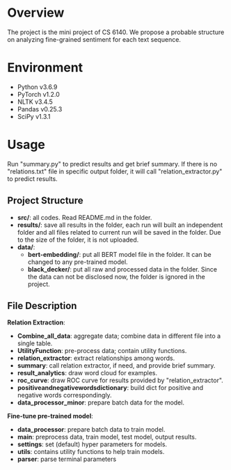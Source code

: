 # Overview

The project is the mini project of CS 6140. We propose a probable structure on
analyzing fine-grained sentiment for each text sequence.

# Environment

- Python v3.6.9
- PyTorch v1.2.0
- NLTK v3.4.5
- Pandas v0.25.3
- SciPy v1.3.1

# Usage

Run "summary.py" to predict results and get brief summary. If there is no "relations.txt"
file in specific output folder, it will call "relation_extractor.py" to predict results.

## Project Structure

- **src/**: all codes. Read README.md in the folder.
- **results/**: save all results in the folder, each run will built an independent
folder and all files related to current run will be saved in the folder. Due to the
size of the folder, it is not uploaded.
- **data/**:
	- **bert-embedding/**: put all BERT model file in the folder. It can be changed to
	any pre-trained model.
	- **black_decker/**: put all raw and processed data in the folder. Since the data
	can not be disclosed now, the folder is ignored in the project.

## File Description

**Relation Extraction**:
- **Combine_all_data**: aggregate data; combine data in different file into a single table.
- **UtilityFunction**: pre-process data; contain utility functions.
- **relation_extractor**: extract relationships among words.
- **summary**: call relation extractor, if need, and provide brief summary.
- **result_analytics**: draw word cloud for examples.
- **roc_curve**: draw ROC curve for results provided by "relation_extractor".
- **positiveandnegativewordsdictionary**: build dict for positive and negative words
correspondingly.
- **data_processor_minor**: prepare batch data for the model.

**Fine-tune pre-trained model**:
- **data_processor**: prepare batch data to train model.
- **main**: preprocess data, train model, test model, output results.
- **settings**: set (default) hyper parameters for models.
- **utils**: contains utility functions to help train models.
- **parser**: parse terminal parameters

